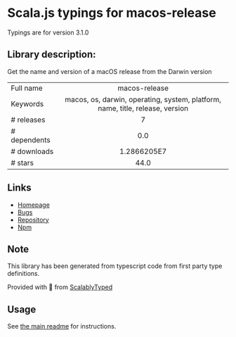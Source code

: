 
# Scala.js typings for macos-release

Typings are for version 3.1.0

## Library description:
Get the name and version of a macOS release from the Darwin version

|                    |                 |
| ------------------ | :-------------: |
| Full name          | macos-release |
| Keywords           | macos, os, darwin, operating, system, platform, name, title, release, version |
| # releases         | 7 |
| # dependents       | 0.0 |
| # downloads        | 1.2866205E7 |
| # stars            | 44.0 |

## Links
- [Homepage](https://github.com/sindresorhus/macos-release#readme)
- [Bugs](https://github.com/sindresorhus/macos-release/issues)
- [Repository](https://github.com/sindresorhus/macos-release)
- [Npm](https://www.npmjs.com/package/macos-release)
    


## Note
This library has been generated from typescript code from first party type definitions.

Provided with :purple_heart: from [ScalablyTyped](https://github.com/oyvindberg/ScalablyTyped)

## Usage
See [the main readme](../../readme.md) for instructions.


